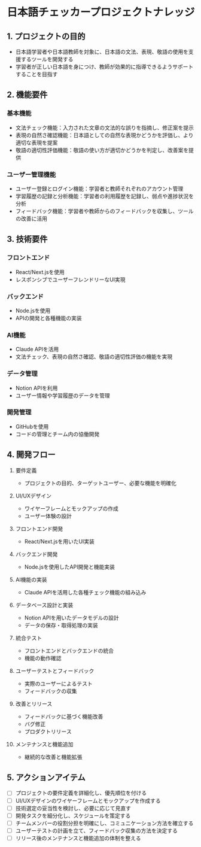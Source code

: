# 日本語チェッカープロジェクトナレッジ

## 1. プロジェクトの目的
- 日本語学習者や日本語教師を対象に、日本語の文法、表現、敬語の使用を支援するツールを開発する
- 学習者が正しい日本語を身につけ、教師が効果的に指導できるようサポートすることを目指す

## 2. 機能要件
### 基本機能
- 文法チェック機能：入力された文章の文法的な誤りを指摘し、修正案を提示
- 表現の自然さ確認機能：日本語としての自然な表現かどうかを評価し、より適切な表現を提案
- 敬語の適切性評価機能：敬語の使い方が適切かどうかを判定し、改善案を提供

### ユーザー管理機能
- ユーザー登録とログイン機能：学習者と教師それぞれのアカウント管理
- 学習履歴の記録と分析機能：学習者の利用履歴を記録し、弱点や進捗状況を分析
- フィードバック機能：学習者や教師からのフィードバックを収集し、ツールの改善に活用

## 3. 技術要件
### フロントエンド
- React/Next.jsを使用
- レスポンシブでユーザーフレンドリーなUI実現

### バックエンド
- Node.jsを使用
- APIの開発と各種機能の実装

### AI機能
- Claude APIを活用
- 文法チェック、表現の自然さ確認、敬語の適切性評価の機能を実現

### データ管理
- Notion APIを利用
- ユーザー情報や学習履歴のデータを管理

### 開発管理
- GitHubを使用
- コードの管理とチーム内の協働開発

## 4. 開発フロー
1. 要件定義
   - プロジェクトの目的、ターゲットユーザー、必要な機能を明確化

2. UI/UXデザイン
   - ワイヤーフレームとモックアップの作成
   - ユーザー体験の設計

3. フロントエンド開発
   - React/Next.jsを用いたUI実装

4. バックエンド開発
   - Node.jsを使用したAPI開発と機能実装

5. AI機能の実装
   - Claude APIを活用した各種チェック機能の組み込み

6. データベース設計と実装
   - Notion APIを用いたデータモデルの設計
   - データの保存・取得処理の実装

7. 統合テスト
   - フロントエンドとバックエンドの統合
   - 機能の動作確認

8. ユーザーテストとフィードバック
   - 実際のユーザーによるテスト
   - フィードバックの収集

9. 改善とリリース
   - フィードバックに基づく機能改善
   - バグ修正
   - プロダクトリリース

10. メンテナンスと機能追加
    - 継続的な改善と機能拡張

## 5. アクションアイテム
- [ ] プロジェクトの要件定義を詳細化し、優先順位を付ける
- [ ] UI/UXデザインのワイヤーフレームとモックアップを作成する
- [ ] 技術選定の妥当性を検討し、必要に応じて見直す
- [ ] 開発タスクを細分化し、スケジュールを策定する
- [ ] チームメンバーの役割分担を明確にし、コミュニケーション方法を確立する
- [ ] ユーザーテストの計画を立て、フィードバック収集の方法を決定する
- [ ] リリース後のメンテナンスと機能追加の体制を整える
